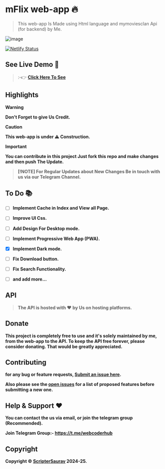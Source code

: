 # mFlix web-app 🔥

> This web-app Is Made using Html language and mymoviesclan Api (for backend) by Me.


![image](https://cdn.pixabay.com/photo/2024/05/26/15/27/anime-8788959_1280.jpg)


[![Netlify Status](https://api.netlify.com/api/v1/badges/af59c434-be65-4a3a-b8ae-7500cb458db7/deploy-status)](https://app.netlify.com/sites/mymoviesclan/deploys)


## See Live Demo 👀

> :-👉 <b>[Click Here To See](https://mymoviesclan.netlify.app/)<b>


## Highlights

> [!WARNING]
> Don't Forget to give Us Credit.

> [!CAUTION]
> This web-app is under ⚠️ Construction.

> [!IMPORTANT]
> You can contribute in this project Just fork this repo and make changes and then push The Update.

>  [!NOTE]
> For Regular Updates about New Changes Be in touch with us via our Telegram Channel.


## To Do 📚
- [ ] Implement Cache in Index and View all Page.
- [ ] Improve UI Css.
- [ ] Add Design For Desktop mode.
- [ ] Implement Progressive Web App (PWA).
- [X] Implement Dark mode.
- [ ] Fix Download button.
- [ ] Fix Search Functionality.
- [ ] and add more...


## API
> The **API** is hosted with ❤️ by Us on hosting platforms. 

## Donate

This project is completely free to use and it's solely maintained by me, from the web-app to the API. To keep the API free forever, please consider donating. That would be **greatly appreciated**.


<!-- CONTRIBUTING -->
## Contributing

for any bug or feature requests, [Submit an issue here](https://github.com/ScripterSaurav/mFlix_web-app/issues).

Also please see the [open issues](https://github.com/ScripterSaurav/mFlix_web-app/issues) for a list of proposed features before submitting a new one.


## Help & Support ❤

You can contact the us via email, or join the telegram group (Recommended).

<b>Join Telegram Group:- https://t.me/webcoderhub</b>


<!-- LICENSE -->
## Copyright

Copyright © [ScripterSaurav](https://github.com/ScripterSaurav/mFlix_web-app) 2024-25.
